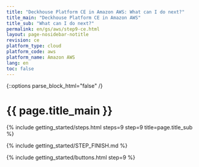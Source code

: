 ```yaml
---
title: "Deckhouse Platform CE in Amazon AWS: What can I do next?"
title_main: "Deckhouse Platform CE in Amazon AWS"
title_sub: "What can I do next?"
permalink: en/gs/aws/step9-ce.html
layout: page-nosidebar-notitle
revision: ce
platform_type: cloud
platform_code: aws
platform_name: Amazon AWS
lang: en
toc: false
---
```


<link rel="stylesheet" type="text/css" href='{{ assets["getting-started.css"].digest_path }}' />

{::options parse_block_html="false" /}

<h1 class="docs__title">{{ page.title_main }}</h1>
{% include getting_started/steps.html steps=9 step=9 title=page.title_sub %}

{% include getting_started/STEP_FINISH.md %}

{% include getting_started/buttons.html step=9 %}
